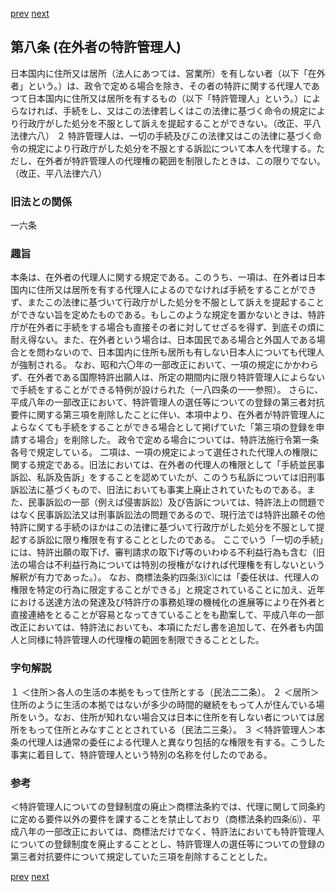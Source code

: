 [prev](/specific/markdowns/特許法/006_Mp-Ch_1-At_7.md)
[next](/specific/markdowns/特許法/008_Mp-Ch_1-At_9.md)
## 第八条 (在外者の特許管理人)
日本国内に住所又は居所（法人にあつては、営業所）を有しない者（以下「在外者」という。）は、政令で定める場合を除き、その者の特許に関する代理人であつて日本国内に住所又は居所を有するもの（以下「特許管理人」という。）によらなければ、手続をし、又はこの法律若しくはこの法律に基づく命令の規定により行政庁がした処分を不服として訴えを提起することができない。（改正、平八法律六八）
２ 特許管理人は、一切の手続及びこの法律又はこの法律に基づく命令の規定により行政庁がした処分を不服とする訴訟について本人を代理する。ただし、在外者が特許管理人の代理権の範囲を制限したときは、この限りでない。（改正、平八法律六八）

### 旧法との関係
一六条

### 趣旨
本条は、在外者の代理人に関する規定である。このうち、一項は、在外者は日本国内に住所又は居所を有する代理人によるのでなければ手続をすることができず、またこの法律に基づいて行政庁がした処分を不服として訴えを提起することができない旨を定めたものである。もしこのような規定を置かないときは、特許庁が在外者に手続をする場合も直接その者に対してせざるを得ず、到底その煩に耐え得ない。また、在外者という場合は、日本国民である場合と外国人である場合とを問わないので、日本国内に住所も居所も有しない日本人についても代理人が強制される。
なお、昭和六〇年の一部改正において、一項の規定にかかわらず、在外者である国際特許出願人は、所定の期間内に限り特許管理人によらないで手続をすることができる特例が設けられた（一八四条の一一参照）。
さらに、平成八年の一部改正において、特許管理人の選任等についての登録の第三者対抗要件に関する第三項を削除したことに伴い、本項中より、在外者が特許管理人によらなくても手続をすることができる場合として掲げていた「第三項の登録を申請する場合」を削除した。
政令で定める場合については、特許法施行令第一条各号で規定している。
二項は、一項の規定によって選任された代理人の権限に関する規定である。旧法においては、在外者の代理人の権限として「手続並民事訴訟、私訴及告訴」をすることを認めていたが、このうち私訴については旧刑事訴訟法に基づくもので、旧法においても事実上廃止されていたものである。また、民事訴訟の一部（例えば侵害訴訟）及び告訴については、特許法上の問題ではなく民事訴訟法又は刑事訴訟法の問題であるので、現行法では特許出願その他特許に関する手続のほかはこの法律に基づいて行政庁がした処分を不服として提起する訴訟に限り権限を有することとしたのである。
ここでいう「一切の手続」には、特許出願の取下げ、審判請求の取下げ等のいわゆる不利益行為も含む（旧法の場合は不利益行為については特別の授権がなければ代理権を有しないという解釈が有力であった。）。
なお、商標法条約四条⑶⒞には「委任状は、代理人の権限を特定の行為に限定することができる」と規定されていることに加え、近年における送達方法の発達及び特許庁の事務処理の機械化の進展等により在外者と直接連絡をとることが容易となってきていることをも勘案して、平成八年の一部改正においては、特許法においても、本項にただし書を追加して、在外者も内国人と同様に特許管理人の代理権の範囲を制限できることとした。

### 字句解説
１ ＜住所＞各人の生活の本拠をもって住所とする（民法二二条）。
２ ＜居所＞住所のように生活の本拠ではないが多少の時間的継続をもって人が住んでいる場所をいう。なお、住所が知れない場合又は日本に住所を有しない者については居所をもって住所とみなすこととされている（民法二三条）。
３ ＜特許管理人＞本条の代理人は通常の委任による代理人と異なり包括的な権限を有する。こうした事実に着目して、特許管理人という特別の名称を付したのである。

### 参考
＜特許管理人についての登録制度の廃止＞商標法条約では、代理に関して同条約に定める要件以外の要件を課することを禁止しており（商標法条約四条⑹）、平成八年の一部改正においては、商標法だけでなく、特許法においても特許管理人についての登録制度を廃止することとし、特許管理人の選任等についての登録の第三者対抗要件について規定していた三項を削除することとした。

[prev](/specific/markdowns/特許法/006_Mp-Ch_1-At_7.md)
[next](/specific/markdowns/特許法/008_Mp-Ch_1-At_9.md)